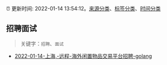 :alarm_clock: 更新时间: 2022-01-14 13:54:12。[来源分类](../README.md)、[标签分类](../TAGS.md)、[时间分类](../TIMELINE.md)

## 招聘面试


> 关键字：`招聘`、`面试`



- [2022-01-14-上海,-远程-海外闲置物品交易平台招聘-golang](https://www.v2ex.com/t/828297) 